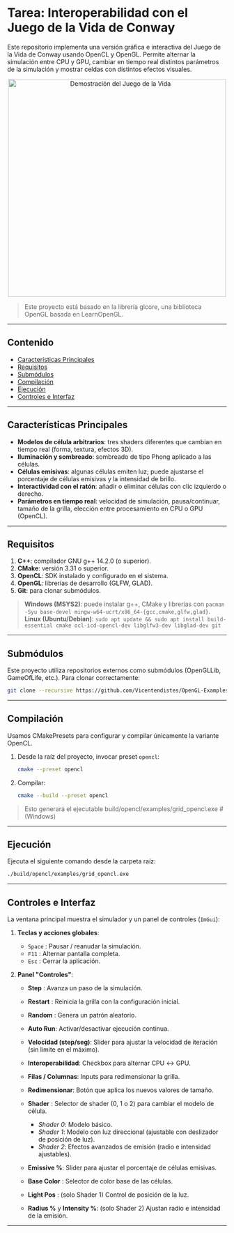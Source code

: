 # Tarea: Interoperabilidad con el Juego de la Vida de Conway

Este repositorio implementa una versión gráfica e interactiva del Juego de la Vida de Conway usando OpenCL y OpenGL. Permite alternar la simulación entre CPU y GPU, cambiar en tiempo real distintos parámetros de la simulación y mostrar celdas con distintos efectos visuales.
<p align="center">
  <img src="GameOfLife.gif" width="500" alt="Demostración del Juego de la Vida" />
</p>

> Este proyecto está basado en la librería glcore, una biblioteca OpenGL basada en LearnOpenGL.
---

## Contenido

* [Características Principales](#características-principales)
* [Requisitos](#requisitos)
* [Submódulos](#submódulos)
* [Compilación](#compilación)
* [Ejecución](#ejecución)
* [Controles e Interfaz](#controles-e-interfaz)

---

## Características Principales

* **Modelos de célula arbitrarios**: tres shaders diferentes que cambian en tiempo real (forma, textura, efectos 3D).
* **Iluminación y sombreado**: sombreado de tipo Phong aplicado a las células.
* **Células emisivas**: algunas células emiten luz; puede ajustarse el porcentaje de células emisivas y la intensidad de brillo.
* **Interactividad con el ratón**: añadir o eliminar células con clic izquierdo o derecho.
* **Parámetros en tiempo real**: velocidad de simulación, pausa/continuar, tamaño de la grilla, elección entre procesamiento en CPU o GPU (OpenCL).

---

## Requisitos

1. **C++**: compilador GNU g++ 14.2.0 (o superior).
2. **CMake**: versión 3.31 o superior.
3. **OpenCL**: SDK instalado y configurado en el sistema.
4. **OpenGL**: librerías de desarrollo (GLFW, GLAD).
5. **Git**: para clonar submódulos.

> **Windows (MSYS2)**: puede instalar g++, CMake y librerías con `pacman -Syu base-devel mingw-w64-ucrt/x86_64-{gcc,cmake,glfw,glad}`.
> **Linux (Ubuntu/Debian)**: `sudo apt update && sudo apt install build-essential cmake ocl-icd-opencl-dev libglfw3-dev libglad-dev git`

---

## Submódulos

Este proyecto utiliza repositorios externos como submódulos (OpenGLLib, GameOfLife, etc.). Para clonar correctamente:

```bash
git clone --recursive https://github.com/Vicentendistes/OpenGL-Examples.git
```

---

## Compilación

Usamos CMakePresets para configurar y compilar únicamente la variante OpenCL.

1. Desde la raíz del proyecto, invocar preset `opencl`:

   ```bash
   cmake --preset opencl
   ```
2. Compilar:

   ```bash
   cmake --build --preset opencl
   ```

> Esto generará el ejecutable build/opencl/examples/grid_opencl.exe  # (Windows)


---

## Ejecución

Ejecuta el siguiente comando desde la carpeta raíz:

```bash
./build/opencl/examples/grid_opencl.exe
```


---

## Controles e Interfaz

La ventana principal muestra el simulador y un panel de controles (`ImGui`):

1. **Teclas y acciones globales**:

   * `Space` : Pausar / reanudar la simulación.
   * `F11`   : Alternar pantalla completa.
   * `Esc`   : Cerrar la aplicación.

2. **Panel "Controles"**:

   * **Step**    : Avanza un paso de la simulación.
   * **Restart** : Reinicia la grilla con la configuración inicial.
   * **Random**  : Genera un patrón aleatorio.
   * **Auto Run**: Activar/desactivar ejecución continua.
   * **Velocidad (step/seg)**: Slider para ajustar la velocidad de iteración (sin limite en el máximo).
   * **Interoperabilidad**: Checkbox para alternar CPU ↔ GPU.
   * **Filas / Columnas**: Inputs para redimensionar la grilla.
   * **Redimensionar**: Botón que aplica los nuevos valores de tamaño.
   * **Shader**       : Selector de shader (0, 1 o 2) para cambiar el modelo de célula.

     * *Shader 0*: Modelo básico.
     * *Shader 1*: Modelo con luz direccional (ajustable con deslizador de posición de luz).
     * *Shader 2*: Efectos avanzados de emisión (radio e intensidad ajustables).
   * **Emissive %**: Slider para ajustar el porcentaje de células emisivas.
   * **Base Color** : Selector de color base de las células.
   * **Light Pos**  : (solo Shader 1) Control de posición de la luz.
   * **Radius %** y **Intensity %**: (solo Shader 2) Ajustan radio e intensidad de la emisión.

---
